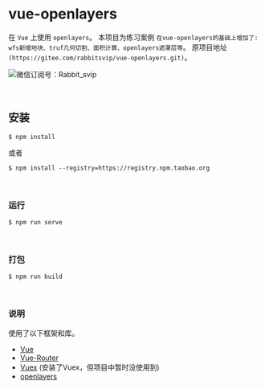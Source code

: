 # vue-openlayers

在 ``Vue`` 上使用 ``openlayers``。
本项目为练习案例 ``在vue-openlayers的基础上增加了: wfs新增地块、truf几何切割、面积计算、openlayers遮罩层等``。
原项目地址``(https://gitee.com/rabbitsvip/vue-openlayers.git)``。

![微信订阅号：Rabbit_svip](https://images.gitee.com/uploads/images/2020/0606/204201_c329f5ac_4809606.png)


<br>

## 安装
```
$ npm install
```
或者
```
$ npm install --registry=https://registry.npm.taobao.org
```

<br>

### 运行
```
$ npm run serve
```

<br>

### 打包
```
$ npm run build
```

<br>

### 说明
使用了以下框架和库。<br>
- [Vue](https://cn.vuejs.org/)
- [Vue-Router](https://router.vuejs.org/zh/)
- [Vuex](https://vuex.vuejs.org/zh/) (安装了Vuex，但项目中暂时没使用到)
- [openlayers](https://openlayers.org/)
